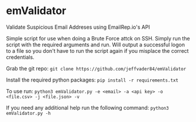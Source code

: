 # emValidator
Validate Suspicious Email Addreses using EmailRep.io's API

Simple script for use when doing a Brute Force attck on SSH.  Simply run the script with the required arguments and run.  Will output a successful logon to a file so you don't have to run the script again if you misplace the correct credentials.

Grab the git repo:
`git clone https://github.com/jeffvader84/emValidator`

Install the required python packages:
`pip install -r requirements.txt`

To use run:
`python3 emValidator.py -e <email> -a <api key> -o <file.csv> -j <file.json> -v`

If you need any additional help run the following command:
`python3 emValidator.py -h`
